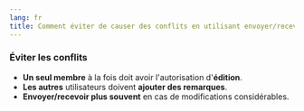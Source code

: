 ```yaml
---
lang: fr
title: Comment éviter de causer des conflits en utilisant envoyer/recevoir (0.4d)
---
```

### Éviter les conflits

-  **Un seul membre** à la fois doit avoir l'autorisation d'**édition**.
-  **Les autres** utilisateurs doivent **ajouter des remarques**.
-  **Envoyer/recevoir plus souvent** en cas de modifications considérables.
